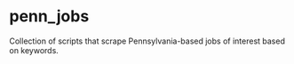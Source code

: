 # penn_jobs
Collection of scripts that scrape Pennsylvania-based jobs of interest based on keywords.
